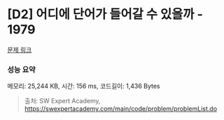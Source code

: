 # [D2] 어디에 단어가 들어갈 수 있을까 - 1979 

[문제 링크](https://swexpertacademy.com/main/code/problem/problemDetail.do?contestProbId=AV5PuPq6AaQDFAUq) 

### 성능 요약

메모리: 25,244 KB, 시간: 156 ms, 코드길이: 1,436 Bytes



> 출처: SW Expert Academy, https://swexpertacademy.com/main/code/problem/problemList.do